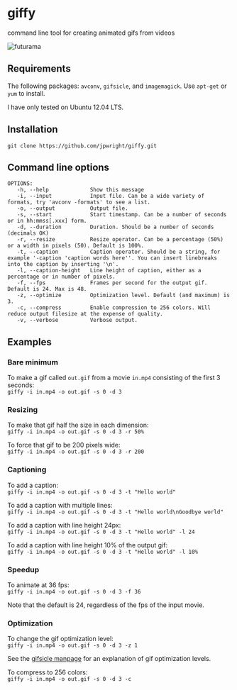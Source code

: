 giffy
=====

command line tool for creating animated gifs from videos

![futurama](https://raw.github.com/jpwright/giffy/master/farnsworth.gif)

Requirements
------------
The following packages: `avconv`, `gifsicle`, and `imagemagick`. Use `apt-get` or `yum` to install.

I have only tested on Ubuntu 12.04 LTS.

Installation
------------
`git clone https://github.com/jpwright/giffy.git`

Command line options
--------------------

    OPTIONS:
       -h, --help             Show this message
       -i, --input            Input file. Can be a wide variety of formats, try 'avconv -formats' to see a list.
       -o, --output           Output file. 
       -s, --start            Start timestamp. Can be a number of seconds or in hh:mmss[.xxx] form.
       -d, --duration         Duration. Should be a number of seconds (decimals OK)
       -r, --resize           Resize operator. Can be a percentage (50%) or a width in pixels (50). Default is 100%.
       -t, --caption          Caption operator. Should be a string, for example '-caption 'caption words here''. You can insert linebreaks into the caption by inserting '\n'.
       -l, --caption-height   Line height of caption, either as a percentage or in number of pixels.
       -f, --fps              Frames per second for the output gif. Default is 24. Max is 48.
       -z, --optimize         Optimization level. Default (and maximum) is 3.
       -c, --compress         Enable compression to 256 colors. Will reduce output filesize at the expense of quality.
       -v, --verbose          Verbose output.
   
Examples
--------

### Bare minimum
To make a gif called `out.gif` from a movie `in.mp4` consisting of the first 3 seconds:<br />
`giffy -i in.mp4 -o out.gif -s 0 -d 3`

### Resizing
To make that gif half the size in each dimension:<br />
`giffy -i in.mp4 -o out.gif -s 0 -d 3 -r 50%`

To force that gif to be 200 pixels wide:<br />
`giffy -i in.mp4 -o out.gif -s 0 -d 3 -r 200`

### Captioning
To add a caption:<br />
`giffy -i in.mp4 -o out.gif -s 0 -d 3 -t "Hello world"`

To add a caption with multiple lines:<br />
`giffy -i in.mp4 -o out.gif -s 0 -d 3 -t "Hello world\nGoodbye world"`

To add a caption with line height 24px:<br />
`giffy -i in.mp4 -o out.gif -s 0 -d 3 -t "Hello world" -l 24`

To add a caption with line height 10% of the output gif:<br />
`giffy -i in.mp4 -o out.gif -s 0 -d 3 -t "Hello world" -l 10%`

### Speedup
To animate at 36 fps:<br />
`giffy -i in.mp4 -o out.gif -s 0 -d 3 -f 36`

Note that the default is 24, regardless of the fps of the input movie.

### Optimization
To change the gif optimization level:<br />
`giffy -i in.mp4 -o out.gif -s 0 -d 3 -z 1`

See the [gifsicle manpage](http://www.lcdf.org/gifsicle/man.html) for an explanation of gif optimization levels.<br />

To compress to 256 colors:<br />
`giffy -i in.mp4 -o out.gif -s 0 -d 3 -c`


